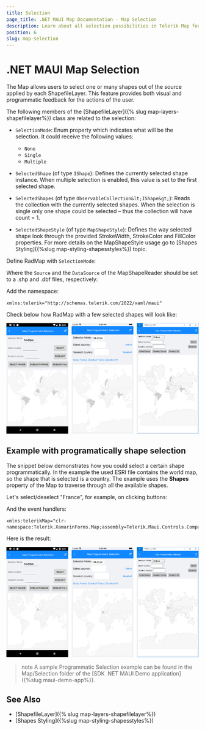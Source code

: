 ```yaml
---
title: Selection
page_title: .NET MAUI Map Documentation - Map Selection
description: Learn about all selection possibilities in Telerik Map for .NET MAUI control.
position: 6
slug: map-selection
---
```


# .NET MAUI Map Selection

The Map allows users to select one or many shapes out of the source applied by each ShapefileLayer. This feature provides both visual and programmatic feedback for the actions of the user. 

The following members of the [ShapefileLayer]({% slug map-layers-shapefilelayer%}) class are related to the selection: 

* `SelectionMode`: Enum property which indicates what will be the selection. It could receive the following values:
	* `None`
	* `Single`
	* `Multiple`

* `SelectedShape` (of type `IShape`): Defines the currently selected shape instance. When multiple selection is enabled, this value is set to the first selected shape. 
* `SelectedShapes` (of type `ObservableCollection&lt;IShape&gt;`): Reads the collection with the currently selected shapes. When the selection is single only one shape could be selected – thus the collection will have count = 1. 

* `SelectedShapeStyle` (of type `MapShapeStyle`): Defines the way selected shape look through the provided StrokeWidth, StrokeColor and FillColor properties. For more details on the MapShapeStyle usage go to [Shapes Styling]({%slug map-styling-shapesstyles%}) topic.

Define RadMap with `SelectionMode`:

<snippet id='map-selection-mode-xaml' />

Where the `Source` and the `DataSource` of the MapShapeReader should be set to a .shp and .dbf files, respectively:

<snippet id='map-selection-settintsource' />

Add the namespace:

```XAML
xmlns:telerik="http://schemas.telerik.com/2022/xaml/maui"
```

Check below how RadMap with a few selected shapes will look like:

![Map Multiple Selection](images/map_multiple_selection.png)

## Example with programatically shape selection

The snippet below demonstrates how you could select a certain shape programmatically. In the example the used ESRI file contains the world map, so the shape that is selected is a country. The example uses the **Shapes** property of the Map to traverse through all the available shapes.

Let's select/deselect "France", for example, on clicking buttons:

<snippet id='map-selectshapes-xaml' />

And the event handlers:

<snippet id='map-selection-runtime-code' />

```XAML
xmlns:telerikMap="clr-namespace:Telerik.XamarinForms.Map;assembly=Telerik.Maui.Controls.Compatibility"
```

Here is the result:

![Map Programmatic Selection](images/map_programmatic_selection.png)

>note A sample Programmatic Selection example can be found in the Map/Selection folder of the [SDK .NET MAUI Demo application]({%slug maui-demo-app%}).

## See Also

- [ShapefileLayer]({% slug map-layers-shapefilelayer%})
- [Shapes Styling]({%slug map-styling-shapesstyles%})

